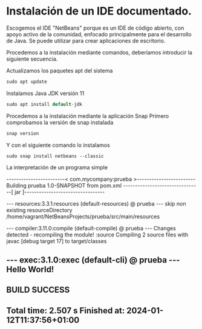 # Instalación de un IDE documentado.

Escogemos el IDE "NetBeans" porque es un IDE de código 
abierto, con apoyo activo de la comunidad, enfocado 
principalmente para el desarrollo de Java. Se puede 
utilizar para crear aplicaciones de escritorio.

Procedemos a la instalación mediante comandos, deberíamos
introducir la siguiente secuencia.

Actualizamos los paquetes apt del sistema 

```java
sudo apt update
```

Instalamos Java JDK versión 11

```java
sudo apt install default-jdk
```
Procedemos a la instalación mediante la aplicación Snap
Primero comprobamos la versión de snap instalada

```java
snap version
```

Y con el siguiente comando lo instalamos

```
sudo snap install netbeans --classic
```

La interpretación de un programa simple

------------------------< com.mycompany:prueba >------------------------
Building prueba 1.0-SNAPSHOT
  from pom.xml
--------------------------------[ jar ]---------------------------------

--- resources:3.3.1:resources (default-resources) @ prueba ---
skip non existing resourceDirectory /home/vagrant/NetBeansProjects/prueba/src/main/resources

--- compiler:3.11.0:compile (default-compile) @ prueba ---
Changes detected - recompiling the module! :source
Compiling 2 source files with javac [debug target 17] to target/classes

--- exec:3.1.0:exec (default-cli) @ prueba ---
Hello World!
------------------------------------------------------------------------
BUILD SUCCESS
------------------------------------------------------------------------
Total time:  2.507 s
Finished at: 2024-01-12T11:37:56+01:00
------------------------------------------------------------------------